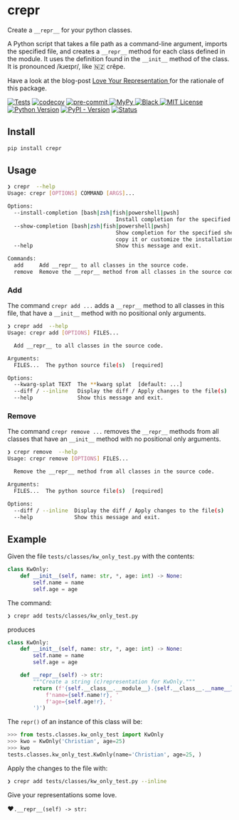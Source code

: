 # crepr

Create a ``__repr__`` for your python classes.

A Python script that takes a file path as a command-line argument,
imports the specified file, and creates a `__repr__` method
for each class defined in the module.
It uses the definition found in the  `__init__` method of the class.
It is pronounced /kɹeɪpr/, like 🇳🇿 crêpe.

Have a look at the blog-post [Love Your Representation
](https://dev.to/ldrscke/love-your-representation-27mm) for the rationale of this package.

[![Tests](https://github.com/cleder/crepr/actions/workflows/run-all-tests.yml/badge.svg?branch=main)](https://github.com/cleder/crepr/actions/workflows/run-all-tests.yml)
[![codecov](https://codecov.io/gh/cleder/crepr/graph/badge.svg?token=EGCcrWkpay)](https://codecov.io/gh/cleder/crepr)
[![pre-commit](https://img.shields.io/badge/pre--commit-enabled-brightgreen?logo=pre-commit)
](https://github.com/pre-commit/pre-commit)
[![MyPy](https://img.shields.io/badge/type_checker-mypy-blue)
](http://mypy-lang.org/)
[![Black](https://img.shields.io/badge/code_style-black-000000)
](https://github.com/psf/black)
[![MIT License](https://img.shields.io/pypi/l/crepr)](https://opensource.org/license/mit/)
[![Python Version](https://img.shields.io/pypi/pyversions/crepr)](https://www.python.org/)
[![PyPI - Version](https://img.shields.io/pypi/v/crepr)](https://pypi.org/project/crepr/)
[![Status](https://img.shields.io/pypi/status/crepr)](https://pypi.org/project/crepr/)

## Install

```bash
pip install crepr
```

## Usage

```bash
❯ crepr  --help
Usage: crepr [OPTIONS] COMMAND [ARGS]...

Options:
  --install-completion [bash|zsh|fish|powershell|pwsh]
                                  Install completion for the specified shell.
  --show-completion [bash|zsh|fish|powershell|pwsh]
                                  Show completion for the specified shell, to
                                  copy it or customize the installation.
  --help                          Show this message and exit.

Commands:
  add     Add __repr__ to all classes in the source code.
  remove  Remove the __repr__ method from all classes in the source code.
```

### Add

The command `crepr add ...`  adds a `__repr__` method to all classes in this file, that
have a `__init__` method with no positional only arguments.

```bash
❯ crepr add  --help
Usage: crepr add [OPTIONS] FILES...

  Add __repr__ to all classes in the source code.

Arguments:
  FILES...  The python source file(s)  [required]

Options:
  --kwarg-splat TEXT  The **kwarg splat  [default: ...]
  --diff / --inline   Display the diff / Apply changes to the file(s)
  --help              Show this message and exit.
```

### Remove

The command `crepr remove ...` removes the `__repr__` methods from all classes that have
an `__init__` method with no positional only arguments.


```bash
❯ crepr remove  --help
Usage: crepr remove [OPTIONS] FILES...

  Remove the __repr__ method from all classes in the source code.

Arguments:
  FILES...  The python source file(s)  [required]

Options:
  --diff / --inline  Display the diff / Apply changes to the file(s)
  --help             Show this message and exit.
```

## Example

Given the file `tests/classes/kw_only_test.py` with the contents:

```python
class KwOnly:
    def __init__(self, name: str, *, age: int) -> None:
        self.name = name
        self.age = age
```

The command:

```bash
❯ crepr add tests/classes/kw_only_test.py
```

produces

```python
class KwOnly:
    def __init__(self, name: str, *, age: int) -> None:
        self.name = name
        self.age = age

    def __repr__(self) -> str:
        """Create a string (c)representation for KwOnly."""
        return (f'{self.__class__.__module__}.{self.__class__.__name__}('
            f'name={self.name!r}, '
            f'age={self.age!r}, '
        ')')
```

The `repr()` of an instance of this class will be:

```python
>>> from tests.classes.kw_only_test import KwOnly
>>> kwo = KwOnly('Christian', age=25)
>>> kwo
tests.classes.kw_only_test.KwOnly(name='Christian', age=25, )
```

Apply the changes to the file with:

```bash
❯ crepr add tests/classes/kw_only_test.py --inline
```

Give your representations some love.

❤️`.__repr__(self) -> str:`

